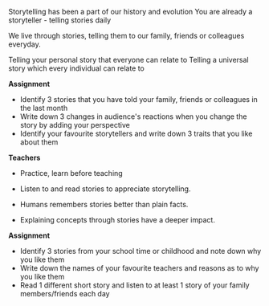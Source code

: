 Storytelling has been a part of our history and evolution
You are already a storyteller - telling stories daily

We live through stories, telling them to our family, friends or colleagues everyday.

Telling your personal story that everyone can relate to
Telling a universal story which every individual can relate to

**Assignment**
- Identify 3 stories that you have told your family, friends or colleagues in the last month
- Write down 3 changes in audience's reactions when you change the story by adding your perspective
- Identify your favourite storytellers and write down 3 traits that you like about them

**Teachers**
- Practice, learn before teaching

- Listen to and read stories to appreciate storytelling.
- Humans remembers stories better than plain facts.
- Explaining concepts through stories have a deeper impact.

**Assignment**
- Identify 3 stories from your school time or childhood and note down why you like them
- Write down the names of your favourite teachers and reasons as to why you like them
- Read 1 different short story and listen to at least 1 story of your family members/friends each day
